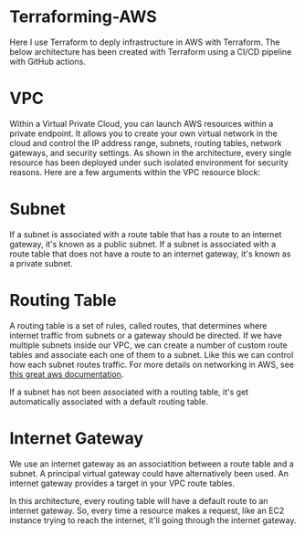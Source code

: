 # Terraforming-AWS
Here I use Terraform to deply infrastructure in AWS with Terraform. The below architecture has been created with Terraform using a CI/CD pipeline with GitHub actions. 

# VPC
Within a Virtual Private Cloud, you can launch AWS resources within a private endpoint. It allows you to create your own virtual network in the cloud and control the IP address range, subnets, routing tables, network gateways, and security settings. As shown in the architecture, every single resource has been deployed under such isolated environment for security reasons. Here are a few arguments within the VPC resource block:

# Subnet
If a subnet is associated with a route table that has a route to an internet gateway, it's known as a public subnet. If a subnet is associated with a route table that does not have a route to an internet gateway, it's known as a private subnet.

# Routing Table
A routing table is a set of rules, called routes, that determines where internet traffic from subnets or a gateway should be directed. If we have multiple subnets inside our VPC, we can create a number of custom route tables and associate each one of them to a subnet. Like this we can control how each subnet routes traffic. For more details on networking in AWS, see [this great aws documentation](https://docs.aws.amazon.com/vpc/latest/userguide/VPC_Route_Tables.html).

If a subnet has not been associated with a routing table, it's get automatically associated with a default routing table.

# Internet Gateway 
We use an internet gateway as an associatition between a route table and a subnet. A principal virtual gateway could have alternatively been used. An internet gateway provides a target in your VPC route tables. 

In this architecture, every routing table will have a default route to an internet gateway. So, every time a resource makes a request, like an EC2 instance trying to reach the internet, it'll going through the internet gateway.